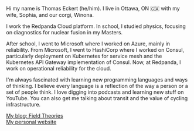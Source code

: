 Hi my name is Thomas Eckert (he/him). I live in Ottawa, ON 🇨🇦 with my wife, Sophia, and our corgi, Winona.

I work the Redpanda Cloud platform. In school, I studied physics, focusing on diagnostics for nuclear fusion in my Masters.

After school, I went to Microsoft where I worked on Azure, mainly in reliability. From Microsoft, I went to HashiCorp where I worked on Consul, particularly deployment on Kubernetes for service mesh and the Kubernetes API Gateway implementation of Consul. Now, at Redpanda, I work on operational reliability for the cloud. 

I'm always fascinated with learning new programming languages and ways of thinking. I believe every language is a reflection of the way a person or a set of people think. I love digging into podcasts and learning new stuff on YouTube. You can also get me talking about transit and the value of cycling infrastructure.

[My blog: Field Theories](https://fieldtheories.blog)  
[My personal website](https://thomaseckert.dev/)

